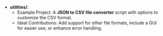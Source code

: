 - **utilities/**:
  - Example Project: A **JSON to CSV file converter** script with options to customize the CSV format.
  - Ideal Contributions: Add support for other file formats, include a GUI for easier use, or enhance error handling.
